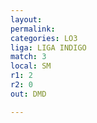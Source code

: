 ```yaml
---
layout: 
permalink: 
categories: LO3
liga: LIGA INDIGO
match: 3
local: SM
r1: 2
r2: 0
out: DMD

---
```

